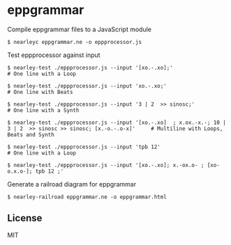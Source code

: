 # eppgrammar


Compile eppgrammar files to a JavaScript module
```
$ nearleyc eppgrammar.ne -o eppprocessor.js
```

Test eppprocessor against input
```
$ nearley-test ./eppprocessor.js --input '[xo.-.xo];'                           # One line with a Loop

$ nearley-test ./eppprocessor.js --input 'xo.-.xo;'                             # One line with Beats

$ nearley-test ./eppprocessor.js --input '3 | 2  >> sinosc;'                    # One line with a Synth

$ nearley-test ./eppprocessor.js --input '[xo.-.xo]  ; x.ox.-x.-; 10 | 3 | 2  >> sinosc >> sinosc; [x.-o.-.o-x]'     # Multiline with Loops, Beats and Synth

$ nearley-test ./eppprocessor.js --input 'tpb 12'                               # One line with a Loop

$ nearley-test ./eppprocessor.js --input '[xo.-.xo]; x.-ox.o- ; [xo-o.x.o-]; tpb 12 ;'
```

Generate a railroad diagram for eppgrammar
```
$ nearley-railroad eppgrammar.ne -o eppgrammar.html
```


## License
MIT
